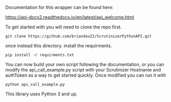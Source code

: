 
Documentation for this wrapper can be found here: 

https://api-docs2.readthedocs.io/en/latest/api_welcome.html

To get started with you will need to clone the repo first. 

```git clone https://github.com/briandav22/ScrutinizerPythonAPI.git```

once instead this directory. install the requirments. 

```pip install -r requirments.txt``` 

You can now build your own script following the documentation, or you can modify the api_call_example.py script with your Scrutinizer Hostname and authToken as a way to get started quickly. Once modified you can run it with 

```python api_call_example.py```

This library uses Python 3 and up. 


